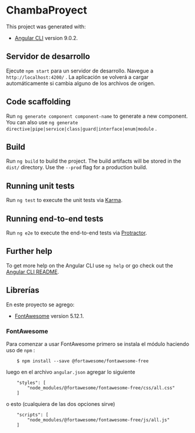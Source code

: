 # ChambaProyect

This project was generated with:

* [Angular CLI](https://github.com/angular/angular-cli) version 9.0.2.

## Servidor de desarrollo

Ejecute `npm start` para un servidor de desarrollo. Navegue a `http://localhost:4200/` . La aplicación se volverá a cargar automáticamente si cambia alguno de los archivos de origen.

## Code scaffolding

Run `ng generate component component-name` to generate a new component. You can also use `ng generate directive|pipe|service|class|guard|interface|enum|module` .

## Build

Run `ng build` to build the project. The build artifacts will be stored in the `dist/` directory. Use the `--prod` flag for a production build.

## Running unit tests

Run `ng test` to execute the unit tests via [Karma](https://karma-runner.github.io).

## Running end-to-end tests

Run `ng e2e` to execute the end-to-end tests via [Protractor](http://www.protractortest.org/).

## Further help

To get more help on the Angular CLI use `ng help` or go check out the [Angular CLI README](https://github.com/angular/angular-cli/blob/master/README.md).

## Librerías

En este proyecto se agrego:

* [FontAwesome](https://fontawesome.com/how-to-use/on-the-web/setup/using-package-managers) version 5.12.1.

### FontAwesome

Para comenzar a usar FontAwesome primero se instala el módulo haciendo uso de `npm` :

``` 
    $ npm install --save @fortawesome/fontawesome-free
```

luego en el archivo `angular.json` agregar lo siguiente

``` 
    "styles": [
        "node_modules/@fortawesome/fontawesome-free/css/all.css"
    ]
```

o esto (cualquiera de las dos opciones sirve)

```
    "scripts": [
        "node_modules/@fortawesome/fontawesome-free/js/all.js"
    ]
```

